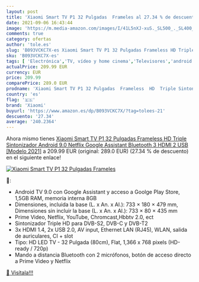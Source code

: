 ```yaml
---
layout: post
title: 'Xiaomi Smart TV P1 32 Pulgadas  Frameles al 27.34 % de descuento'
date: 2021-09-06 16:43:44
image: 'https://m.media-amazon.com/images/I/41L5nXJ-xuS._SL500_._SL400_.jpg'
comments: true
category: ofertas
author: 'tole.es'
slug: 'B093VCKC7X-es Xiaomi Smart TV P1 32 Pulgadas Frameless HD Triple...'
sku: 'B093VCKC7X-es'
tags: [ 'Electrónica','TV, vídeo y home cinema','Televisores','android','xiaomi', ]
actualPrice: 209.99 EUR
currency: EUR
price: 209.99
comparePrice: 289.0 EUR
prodname: 'Xiaomi Smart TV P1 32 Pulgadas  Frameless  HD  Triple Sintonizador  Android 9.0  Netflix  Google Assistant  Bluetooth  3 HDMI  2 USB  [Modelo 2021]'
country: 'es'
flag: '🇪🇸'
brand: 'Xiaomi'
buyurl: 'https://www.amazon.es/dp/B093VCKC7X/?tag=tolees-21'
descuento: '27.34'
average: '240.2364'
---
```


Ahora mismo tienes [Xiaomi Smart TV P1 32 Pulgadas  Frameless  HD  Triple Sintonizador  Android 9.0  Netflix  Google Assistant  Bluetooth  3 HDMI  2 USB  [Modelo 2021]](https://www.amazon.es/dp/B093VCKC7X/?tag=tolees-21) a 209.99 EUR (original: 289.0 EUR) (27.34 %  de descuento) en el siguiente enlace!

[![Xiaomi Smart TV P1 32 Pulgadas  Frameles](https://m.media-amazon.com/images/I/41L5nXJ-xuS._SL500_._SL400_.jpg)](https://www.amazon.es/dp/B093VCKC7X/?tag=tolees-21)

🔎:

- Android TV 9.0 con Google Assistant y acceso a Goolge Play Store, 1,5GB RAM, memoria interna 8GB
- Dimensiones, incluida la base (L. x An. x Al.): 733 × 180 × 479 mm, Dimensiones sin incluir la base (L. x An. x Al.): 733 × 80 × 435 mm
- Prime Video, Netflix, YouTube, Chromcast,Hbbtv 2.0, ect
- Sintonizador Triple HD para DVB-S2, DVB-C y DVB-T2
- 3x HDMI 1.4, 2x USB 2.0, AV input, Ethernet LAN (RJ45), WLAN, salida de auriculares, CI + slot
- Tipo: HD LED TV - 32 Pulgada (80cm), Flat, 1,366 x 768 pixels (HD-ready / 720p)
- Mando a distancia Bluetooth con 2 micrófonos, botón de acceso directo a Prime Video y Netflix

[🛒 Visítala!!!](https://www.amazon.es/dp/B093VCKC7X/?tag=tolees-21)
